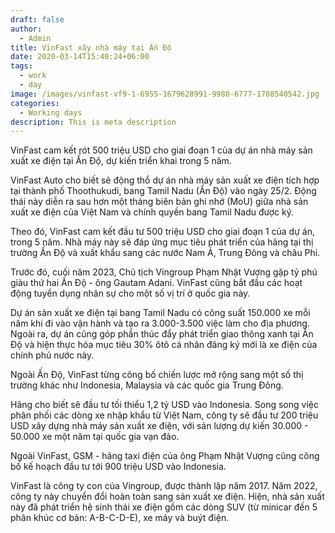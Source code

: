 ```yaml
---
draft: false
author:
  - Admin
title: VinFast xây nhà máy tại Ấn Độ
date: 2020-03-14T15:40:24+06:00
tags:
  - work
  - day
image: /images/vinfast-vf9-1-6955-1679628991-9980-6777-1708540542.jpg
categories:
  - Working days
description: This is meta description
---
```

VinFast cam kết rót 500 triệu USD cho giai đoạn 1 của dự án nhà máy sản xuất xe điện tại Ấn Độ, dự kiến triển khai trong 5 năm.

VinFast Auto cho biết sẽ động thổ dự án nhà máy sản xuất xe điện tích hợp tại thành phố Thoothukudi, bang Tamil Nadu (Ấn Độ) vào ngày 25/2. Động thái này diễn ra sau hơn một tháng biên bản ghi nhớ (MoU) giữa nhà sản xuất xe điện của Việt Nam và chính quyền bang Tamil Nadu được ký.

Theo đó, VinFast cam kết đầu tư 500 triệu USD cho giai đoạn 1 của dự án, trong 5 năm. Nhà máy này sẽ đáp ứng mục tiêu phát triển của hãng tại thị trường Ấn Độ và xuất khẩu sang các nước Nam Á, Trung Đông và châu Phi.

Trước đó, cuối năm 2023, Chủ tịch Vingroup Phạm Nhật Vượng gặp tỷ phú giàu thứ hai Ấn Độ - ông Gautam Adani. VinFast cũng bắt đầu các hoạt động tuyển dụng nhân sự cho một số vị trí ở quốc gia này.

Dự án sản xuất xe điện tại bang Tamil Nadu có công suất 150.000 xe mỗi năm khi đi vào vận hành và tạo ra 3.000-3.500 việc làm cho địa phương. Ngoài ra, dự án cũng góp phần thúc đẩy phát triển giao thông xanh tại Ấn Độ và hiện thực hóa mục tiêu 30% ôtô cá nhân đăng ký mới là xe điện của chính phủ nước này.

Ngoài Ấn Độ, VinFast từng công bố chiến lược mở rộng sang một số thị trường khác như Indonesia, Malaysia và các quốc gia Trung Đông.

Hãng cho biết sẽ đầu tư tối thiểu 1,2 tỷ USD vào Indonesia. Song song việc phân phối các dòng xe nhập khẩu từ Việt Nam, công ty sẽ đầu tư 200 triệu USD xây dựng nhà máy sản xuất xe điện, với sản lượng dự kiến 30.000 - 50.000 xe một năm tại quốc gia vạn đảo.

Ngoài VinFast, GSM - hãng taxi điện của ông Phạm Nhật Vượng cũng công bố kế hoạch đầu tư tới 900 triệu USD vào Indonesia.

VinFast là công ty con của Vingroup, được thành lập năm 2017. Năm 2022, công ty này chuyển đổi hoàn toàn sang sản xuất xe điện. Hiện, nhà sản xuất này đã phát triển hệ sinh thái xe điện gồm các dòng SUV (từ minicar đến 5 phân khúc cơ bản: A-B-C-D-E), xe máy và buýt điện.

